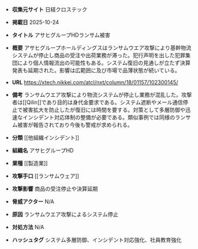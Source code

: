 - **収集元サイト**
日経クロステック

- **掲載日**
2025-10-24

- **タイトル**
アサヒグループHDランサム被害

- **概要**
アサヒグループホールディングスはランサムウエア攻撃により基幹物流システムが停止し商品の受注や出荷業務が滞った。犯行声明を出した犯罪集団により個人情報流出の可能性もある。システム復旧の見通しが立たず決算発表も延期された。影響は広範囲に及び市場で品薄状態が続いている。

- **URL**
https://xtech.nikkei.com/atcl/nxt/column/18/01157/102300145/

- **備考**
ランサムウエア攻撃により物流システムが停止し業務が混乱した。攻撃者は[[Qilin]]であり目的は身代金要求である。システム遮断やメール通信停止で被害拡大を防止したが復旧には時間を要する。対策として多層防御や迅速なインシデント対応体制の整備が必要である。類似事例では同様のランサム被害が報告されており今後も警戒が求められる。

- **分類**
[[他組織インシデント]]

- **組織名**
アサヒグループHD

- **業種**
[[製造業]]

- **攻撃手口**
[[ランサムウェア]]

- **攻撃影響**
商品の受注停止や決算延期

- **脅威アクター**
N/A

- **原因**
ランサムウエア攻撃によるシステム停止

- **対処方法**
N/A

- **ハッシュタグ**
システム多層防御、インシデント対応強化、社員教育強化
